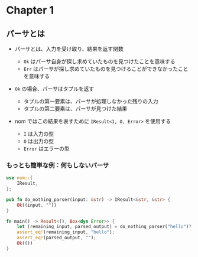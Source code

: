 # Chapter 1

## パーサとは

- パーサとは、入力を受け取り、結果を返す関数
  - `Ok` はパーサ自身が探し求めていたものを見つけたことを意味する
  - `Err` はパーサが探し求めていたものを見つけることができなかったことを意味する

- `Ok` の場合、パーサはタプルを返す
  - タプルの第一要素は、パーサが処理しなかった残りの入力
  - タプルの第二要素は、パーサが見つけた結果

- nom ではこの結果を表すために `IResult<I, O, Error>` を使用する
  - `I` は入力の型
  - `O` は出力の型
  - `Error` はエラーの型

### もっとも簡単な例：何もしないパーサ

```rust
use nom::{
    IResult,
};

pub fn do_nothing_parser(input: &str) -> IResult<&str, &str> {
    Ok((input, ""))
}

fn main() -> Result<(), Box<dyn Error>> {
    let (remaining_input, parsed_output) = do_nothing_parser("hello")?;
    assert_eq!(remaining_input, "hello");
    assert_eq!(parsed_output, "");
    Ok(())
}
```

